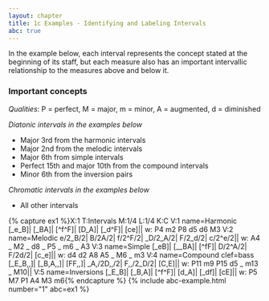 ```yaml
---
layout: chapter
title: 1c Examples - Identifying and Labeling Intervals
abc: true
---
```


In the example below, each interval represents the concept stated at the beginning of its staff, but each measure also has an important intervallic relationship to the measures above and below it.

### Important concepts

*Qualities*: P = perfect, M = major, m = minor, A = augmented, d = diminished

*Diatonic intervals in the examples below*
- Major 3rd from the harmonic intervals
- Major 2nd from the melodic intervals
- Major 6th from simple intervals
- Perfect 15th and major 10th from the compound intervals
- Minor 6th from the inversion pairs

*Chromatic intervals in the examples below*
- All other intervals

{% capture ex1 %}X:1
T:Intervals
M:1/4
L:1/4
K:C
V:1 name=Harmonic
[_e_B]| [_BA]| [^f^F]| [D_A]| [_d^F]| [ce]||
w: P4 m2 P8 d5 d6 M3
V:2 name=Melodic
e/2_B/2| B/2A/2| f/2^F/2| _D/2_A/2| F/2_d/2| c/2^e/2||
w: A4 _ M2 _ d8 _ P5 _ m6 _ A3
V:3 name=Simple
[_eB]| [__BA]| [^fF]| D/2^A/2| F/2d/2| [c_e]||
w: d4 d2 A8 A5 _ M6 _ m3
V:4 name=Compound clef=bass
[_E_B,,]| [_B,A,,]| [FF,,]| _A,/2D,,/2| F,,/2_D/2| [C,E]||
w: P11 m9 P15 d5 _ m13 _ M10||
V:5 name=Inversions
[_E_B]| [_B,A]| [^f^F]| [d_A]| [_df]| [cE]||
w: P5 M7 P1 A4 M3 m6{% endcapture %}
{% include abc-example.html number="1" abc=ex1 %}